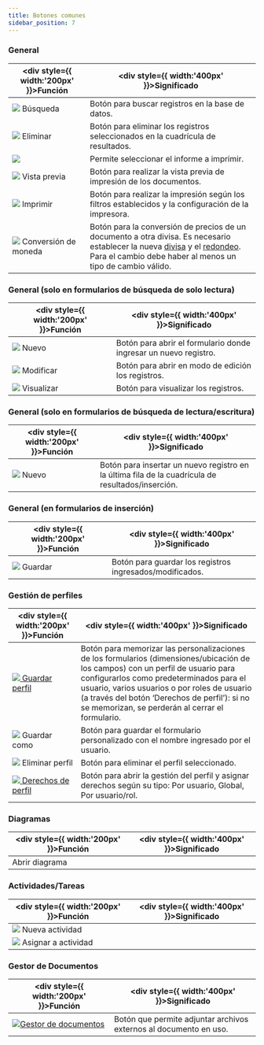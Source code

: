 ```yaml
---
title: Botones comunes 
sidebar_position: 7
---
```



### General 


| <div style={{ width:'200px' }}>Función</div> | <div style={{ width:'400px' }}>Significado</div> |
| --- | --- |
| ![](/img/neutral/common/search.png) Búsqueda | Botón para buscar registros en la base de datos. |
| ![](/img/neutral/common/delete.png) Eliminar | Botón para eliminar los registros seleccionados en la cuadrícula de resultados. |
| ![](/img/neutral/common/combo.png) | Permite seleccionar el informe a imprimir. |
| ![](/img/neutral/common/preview1.png) Vista previa | Botón para realizar la vista previa de impresión de los documentos. |
| ![](/img/neutral/common/print.png) Imprimir | Botón para realizar la impresión según los filtros establecidos y la configuración de la impresora. |
| ![](/img/neutral/common/currency.png) Conversión de moneda | Botón para la conversión de precios de un documento a otra divisa. Es necesario establecer la nueva [divisa](/docs/configurations/tables/general-settings/currencies) y el [redondeo](/docs/sales/sales-price-list/procedures/rounding). Para el cambio debe haber al menos un tipo de cambio válido. |



### General (solo en formularios de búsqueda de solo lectura)


| <div style={{ width:'200px' }}>Función</div> | <div style={{ width:'400px' }}>Significado</div> |
| --- | --- |
| ![](/img/neutral/common/new.png) Nuevo | Botón para abrir el formulario donde ingresar un nuevo registro. |
| ![](/img/neutral/common/edit.png) Modificar | Botón para abrir en modo de edición los registros. |
| ![](/img/neutral/common/view.png) Visualizar | Botón para visualizar los registros. |



### General (solo en formularios de búsqueda de lectura/escritura)


| <div style={{ width:'200px' }}>Función</div> | <div style={{ width:'400px' }}>Significado</div> |
| --- | --- |
| ![](/img/neutral/common/new.png) Nuevo | Botón para insertar un nuevo registro en la última fila de la cuadrícula de resultados/inserción. |



### General (en formularios de inserción) 


| <div style={{ width:'200px' }}>Función</div> | <div style={{ width:'400px' }}>Significado</div> |
| --- | --- |
| ![](/img/neutral/common/save-as.png) Guardar | Botón para guardar los registros ingresados/modificados. |



### Gestión de perfiles 


| <div style={{ width:'200px' }}>Función</div> | <div style={{ width:'400px' }}>Significado</div> |
| --- | --- |
|  [![](/img/neutral/common/save.png) Guardar perfil](/docs/guide/common/operations-with-data/form-customization-and-profiles-management)  | Botón para memorizar las personalizaciones de los formularios (dimensiones/ubicación de los campos) con un perfil de usuario para configurarlos como predeterminados para el usuario, varios usuarios o por roles de usuario (a través del botón ‘Derechos de perfil’): si no se memorizan, se perderán al cerrar el formulario. |
| ![](/img/neutral/common/save-as.png) Guardar como | Botón para guardar el formulario personalizado con el nombre ingresado por el usuario. |
| ![](/img/neutral/common/delete.png) Eliminar perfil | Botón para eliminar el perfil seleccionado. |
|  [![](/img/neutral/common/image14.png) Derechos de perfil](/docs/guide/common/operations-with-data/form-customization-and-profiles-management)  | Botón para abrir la gestión del perfil y asignar derechos según su tipo: Por usuario, Global, Por usuario/rol. |



### Diagramas


| <div style={{ width:'200px' }}>Función</div> | <div style={{ width:'400px' }}>Significado</div> |
| --- | --- |
| Abrir diagrama |   |



### Actividades/Tareas 


| <div style={{ width:'200px' }}>Función</div> | <div style={{ width:'400px' }}>Significado</div> |
| --- | --- |
| ![](/img/neutral/common/new.png) Nueva actividad |   |
| ![](/img/neutral/common/assign-activity.png) Asignar a actividad |   |



### Gestor de Documentos 


| <div style={{ width:'200px' }}>Función</div> | <div style={{ width:'400px' }}>Significado</div> |
| --- | --- |
| ![](/img/neutral/common/document-manager.png)[Gestor de documentos](/docs/guide/common/operations-with-data/document-manager) | Botón que permite adjuntar archivos externos al documento en uso. |